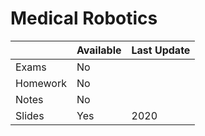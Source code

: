 # Medical Robotics

|   | Available | Last Update |
| ------------- | ------------- | ------------ |
| Exams | No | | 
| Homework  | No  |  |
| Notes  | No  | | 
| Slides | Yes | 2020 | 

